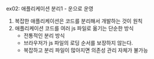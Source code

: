 ex02: 애플리케이션 분리1 - 운으로 운영

1. 복잡한 애플리케이션은 코드를 분리해서 개발하는 것이 원칙
2. 애플리케이션 코드를 여러 js 파일로 옮기는 단순한 방식
    - 전통적인 분리 방식
    - 브라우저가 js 파일의 로딩 순서를 보장하지 않는다.
    - 복잡하고 분리 파일이 많아지면 의존성 관리 자체가 불가능
    
